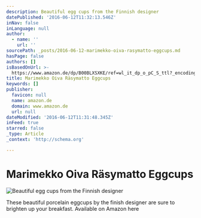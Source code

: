 ```yaml
---
description: Beautiful egg cups from the Finnish designer
datePublished: '2016-06-12T11:32:13.546Z'
inNav: false
inLanguage: null
author:
  - name: ''
    url: ''
sourcePath: _posts/2016-06-12-marimekko-oiva-rasymatto-eggcups.md
hasPage: false
authors: []
isBasedOnUrl: >-
  https://www.amazon.de/dp/B00BLXSXKE/ref=wl_it_dp_o_pC_S_ttl?_encoding=UTF8&colid=1DDTBKZFVBMC8&coliid=I1H6T28E0BK860&psc=1
title: Marimekko Oiva Räsymatto Eggcups
keywords: []
publisher:
  favicon: null
  name: amazon.de
  domain: www.amazon.de
  url: null
dateModified: '2016-06-12T11:31:48.345Z'
inFeed: true
starred: false
_type: Article
_context: 'http://schema.org'

---
```

# Marimekko Oiva Räsymatto Eggcups
![Beautiful egg cups from the Finnish designer](https://s3-us-west-2.amazonaws.com/the-grid-img/p/90614b8fc6200e51a6912002aef0d131ec76fbd8.jpg)

These beautiful porcelain eggcups by the finish designer are sure to brighten up your breakfast. Available on Amazon here